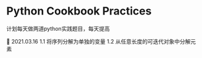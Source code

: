 # Python Cookbook Practices
计划每天做两道python实践题目，每天提高

:calendar: 2021.03.16 
1.1 将序列分解为单独的变量
1.2 从任意长度的可迭代对象中分解元素